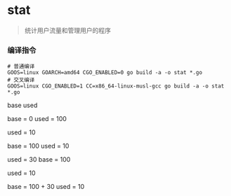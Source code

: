 # stat
> 统计用户流量和管理用户的程序

### 编译指令
```shell
# 普通编译
GOOS=linux GOARCH=amd64 CGO_ENABLED=0 go build -a -o stat *.go
# 交叉编译
GOOS=linux CGO_ENABLED=1 CC=x86_64-linux-musl-gcc go build -a -o stat *.go 
```

base
used

base = 0
used = 100

used = 10

base = 100
used = 10

used = 30
base = 100

used = 10

base = 100 + 30
used = 10

